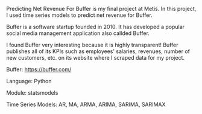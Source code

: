 Predicting Net Revenue For Buffer is my final project at Metis. In this project, I used time series models to predict net revenue for Buffer.

Buffer is a software startup founded in 2010. It has developed a popular social media management application also callded Buffer.

I found Buffer very interesting because it is highly transparent! Buffer publishes all of its KPIs such as employees' salaries, revenues, number of new customers, etc. on its website where I scraped data for my project.

Buffer: https://buffer.com/

Language: Python

Module: statsmodels 

Time Series Models: AR, MA, ARMA, ARIMA, SARIMA, SARIMAX



